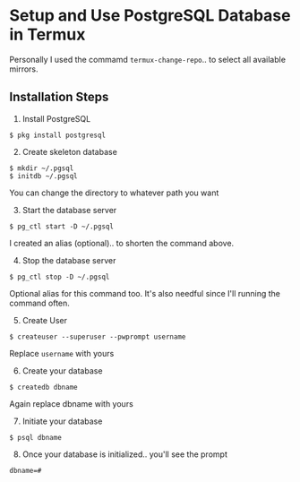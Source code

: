 # Setup and Use PostgreSQL Database in Termux

Personally I used the commamd `termux-change-repo`.. to select all available mirrors.

## Installation Steps

1. Install PostgreSQL

```
$ pkg install postgresql
```

2. Create skeleton database

```
$ mkdir ~/.pgsql
$ initdb ~/.pgsql
```
You can change the directory to whatever path you want

3. Start the database server

```
$ pg_ctl start -D ~/.pgsql
```
I created an alias (optional).. to shorten the command above.

4. Stop the database server

```
$ pg_ctl stop -D ~/.pgsql
```
Optional alias for this command too.
It's also needful since I'll running the command often.

5. Create User

```
$ createuser --superuser --pwprompt username
```
Replace `username` with yours

6. Create your database

```
$ createdb dbname
```
Again replace dbname with yours

7. Initiate your database

```
$ psql dbname
```

8. Once your database is initialized.. you'll see the prompt

```
dbname=#
```

